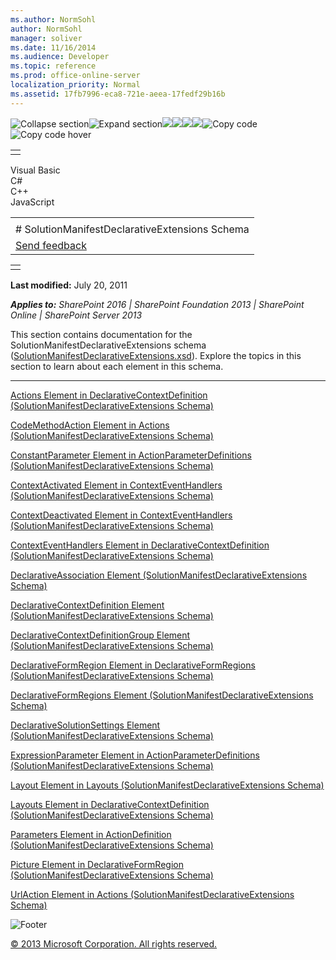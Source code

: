 ```yaml
---
ms.author: NormSohl
author: NormSohl
manager: soliver
ms.date: 11/16/2014
ms.audience: Developer
ms.topic: reference
ms.prod: office-online-server
localization_priority: Normal
ms.assetid: 17fb7996-eca8-721e-aeea-17fedf29b16b
---
```


![Collapse
section](../icons/collapse_all.gif "Collapse section")![Expand
section](../icons/expand_all.gif "Expand section")![](../icons/collapse_all.gif)![](../icons/expand_all.gif)![](../icons/dropdown.gif)![](../icons/dropdownHover.gif)![Copy
code](../icons/copycode.gif "Copy code")![Copy code
hover](../icons/copycodeHighlight.gif "Copy code hover")
<table>
<tbody>
<tr class="odd">
<td align="left"></td>
</tr>
</tbody>
</table>

Visual Basic  
C\#  
C++  
JavaScript  

<table>
<tbody>
<tr class="odd">
<td align="left"><span id="runningHeaderText"></span></td>
</tr>
<tr class="even">
<td align="left"># SolutionManifestDeclarativeExtensions Schema</td>
</tr>
<tr class="odd">
<td align="left"><span id="headfeedbackarea" class="feedbackhead"><a href="javascript:SubmitFeedback(&#39;docthis@Microsoft.com&#39;,&#39;&#39;,&#39;&#39;,&#39;&#39;,&#39;1.0.18082.1225&#39;,&#39;%0\dThank%20you%20for%20your%20feedback.%20The%20developer%20writing%20teams%20use%20your%20feedback%20to%20improve%20documentation.%20While%20we%20are%20reviewing%20your%20feedback,%20we%20may%20send%20you%20e-mail%20to%20ask%20for%20clarification%20or%20feedback%20on%20a%20solution.%20We%20do%20not%20use%20your%20e-mail%20address%20for%20any%20other%20purpose%20and%20we%20delete%20it%20after%20we%20finish%20our%20review.%0\AFor%20further%20information%20about%20the%20privacy%20policies%20of%20Microsoft,%20please%20see%20http://privacy.microsoft.com/en-us/default.aspx.%0\A%0\d&#39;,&#39;Customer%20feedback&#39;);">Send feedback</a></span></td>
</tr>
</tbody>
</table>

<table>
<colgroup>
<col width="100%" />
</colgroup>
<tbody>
<tr class="odd">
<td align="left"></td>
</tr>
</tbody>
</table>

**Last modified:** July 20, 2011

***Applies to:** SharePoint 2016 | SharePoint Foundation 2013 |
SharePoint Online | SharePoint Server 2013*

This section contains documentation for the <span
class="keyword">SolutionManifestDeclarativeExtensions</span> schema
([SolutionManifestDeclarativeExtensions.xsd](http://schemas.microsoft.com/office/2009/05/BusinessApplications/Manifest/DeclarativeExtensions/)).
Explore the topics in this section to learn about each element in this
schema.


--------------------------------------------------------------------------------------------------------------------------------------------------------------------------------------------------------------

<span sdata="link">[Actions Element in DeclarativeContextDefinition
(SolutionManifestDeclarativeExtensions
Schema)](actions-element-in-declarativecontextdefinition-solutionmanifestdeclarativeexten.htm)</span>

<span sdata="link">[CodeMethodAction Element in Actions
(SolutionManifestDeclarativeExtensions
Schema)](codemethodaction-element-in-actions-solutionmanifestdeclarativeextensions-schema.htm)</span>

<span sdata="link">[ConstantParameter Element in
ActionParameterDefinitions (SolutionManifestDeclarativeExtensions
Schema)](constantparameter-element-in-actionparameterdefinitions-solutionmanifestdeclarat.htm)</span>

<span sdata="link">[ContextActivated Element in ContextEventHandlers
(SolutionManifestDeclarativeExtensions
Schema)](contextactivated-element-in-contexteventhandlers-solutionmanifestdeclarativeexte.htm)</span>

<span sdata="link">[ContextDeactivated Element in ContextEventHandlers
(SolutionManifestDeclarativeExtensions
Schema)](contextdeactivated-element-in-contexteventhandlers-solutionmanifestdeclarativeex.htm)</span>

<span sdata="link">[ContextEventHandlers Element in
DeclarativeContextDefinition (SolutionManifestDeclarativeExtensions
Schema)](contexteventhandlers-element-in-declarativecontextdefinition-solutionmanifestdec.htm)</span>

<span sdata="link">[DeclarativeAssociation Element
(SolutionManifestDeclarativeExtensions
Schema)](declarativeassociation-element-solutionmanifestdeclarativeextensions-schema.htm)</span>

<span sdata="link">[DeclarativeContextDefinition Element
(SolutionManifestDeclarativeExtensions
Schema)](declarativecontextdefinition-element-solutionmanifestdeclarativeextensions-schem.htm)</span>

<span sdata="link">[DeclarativeContextDefinitionGroup Element
(SolutionManifestDeclarativeExtensions
Schema)](declarativecontextdefinitiongroup-element-solutionmanifestdeclarativeextensions.htm)</span>

<span sdata="link">[DeclarativeFormRegion Element in
DeclarativeFormRegions (SolutionManifestDeclarativeExtensions
Schema)](declarativeformregion-element-in-declarativeformregions-solutionmanifestdeclarat.htm)</span>

<span sdata="link">[DeclarativeFormRegions Element
(SolutionManifestDeclarativeExtensions
Schema)](declarativeformregions-element-solutionmanifestdeclarativeextensions-schema.htm)</span>

<span sdata="link">[DeclarativeSolutionSettings Element
(SolutionManifestDeclarativeExtensions
Schema)](declarativesolutionsettings-element-solutionmanifestdeclarativeextensions-schema.htm)</span>

<span sdata="link">[ExpressionParameter Element in
ActionParameterDefinitions (SolutionManifestDeclarativeExtensions
Schema)](expressionparameter-element-in-actionparameterdefinitions-solutionmanifestdeclar.htm)</span>

<span sdata="link">[Layout Element in Layouts
(SolutionManifestDeclarativeExtensions
Schema)](layout-element-in-layouts-solutionmanifestdeclarativeextensions-schema.htm)</span>

<span sdata="link">[Layouts Element in DeclarativeContextDefinition
(SolutionManifestDeclarativeExtensions
Schema)](layouts-element-in-declarativecontextdefinition-solutionmanifestdeclarativeexten.htm)</span>

<span sdata="link">[Parameters Element in ActionDefinition
(SolutionManifestDeclarativeExtensions
Schema)](parameters-element-in-actiondefinition-solutionmanifestdeclarativeextensions-sch.htm)</span>

<span sdata="link">[Picture Element in DeclarativeFormRegion
(SolutionManifestDeclarativeExtensions
Schema)](picture-element-in-declarativeformregion-solutionmanifestdeclarativeextensions-s.htm)</span>

<span sdata="link">[UrlAction Element in Actions
(SolutionManifestDeclarativeExtensions
Schema)](urlaction-element-in-actions-solutionmanifestdeclarativeextensions-schema.htm)</span>

![Footer](../icons/footer.gif "Footer")

[© 2013 Microsoft Corporation. All rights
reserved.](office-2013-documentation-copyright-notice.htm)



